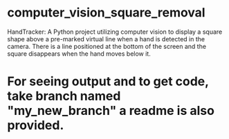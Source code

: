 # computer_vision_square_removal
HandTracker: A Python project utilizing computer vision to display a square shape above a pre-marked virtual line when a hand is detected in the camera. There is a  line positioned at the bottom of the screen and the square disappears when the hand moves below it.
# For seeing output and to get code, take branch named "my_new_branch" a readme is also provided.
